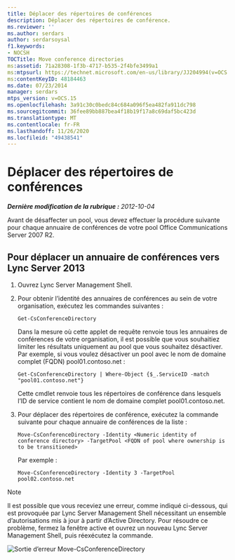 ```yaml
---
title: Déplacer des répertoires de conférences
description: Déplacer des répertoires de conférence.
ms.reviewer: ''
ms.author: serdars
author: serdarsoysal
f1.keywords:
- NOCSH
TOCTitle: Move conference directories
ms:assetid: 71a28308-1f3b-4717-b535-2f4bfe3499a1
ms:mtpsurl: https://technet.microsoft.com/en-us/library/JJ204994(v=OCS.15)
ms:contentKeyID: 48184463
ms.date: 07/23/2014
manager: serdars
mtps_version: v=OCS.15
ms.openlocfilehash: 3a91c30c0bedc84c684a096f5ea482fa911dc798
ms.sourcegitcommit: 36fee89bb887bea4f18b19f17a8c69daf5bc423d
ms.translationtype: MT
ms.contentlocale: fr-FR
ms.lasthandoff: 11/26/2020
ms.locfileid: "49438541"
---
```

# <a name="move-conference-directories"></a>Déplacer des répertoires de conférences

<div data-xmlns="http://www.w3.org/1999/xhtml">

<div class="topic" data-xmlns="http://www.w3.org/1999/xhtml" data-msxsl="urn:schemas-microsoft-com:xslt" data-cs="https://msdn.microsoft.com/">

<div data-asp="https://msdn2.microsoft.com/asp">



</div>

<div id="mainSection">

<div id="mainBody">

<span> </span>

_**Dernière modification de la rubrique :** 2012-10-04_

Avant de désaffecter un pool, vous devez effectuer la procédure suivante pour chaque annuaire de conférences de votre pool Office Communications Server 2007 R2.

<div>

## <a name="to-move-a-conference-directory-to-lync-server-2013"></a>Pour déplacer un annuaire de conférences vers Lync Server 2013

1.  Ouvrez Lync Server Management Shell.

2.  Pour obtenir l’identité des annuaires de conférences au sein de votre organisation, exécutez les commandes suivantes :
    
        Get-CsConferenceDirectory
    
    Dans la mesure où cette applet de requête renvoie tous les annuaires de conférences de votre organisation, il est possible que vous souhaitiez limiter les résultats uniquement au pool que vous souhaitez désactiver. Par exemple, si vous voulez désactiver un pool avec le nom de domaine complet (FQDN) pool01.contoso.net :
    
        Get-CsConferenceDirectory | Where-Object {$_.ServiceID -match "pool01.contoso.net"}
    
    Cette cmdlet renvoie tous les répertoires de conférence dans lesquels l’ID de service contient le nom de domaine complet pool01.contoso.net.

3.  Pour déplacer des répertoires de conférence, exécutez la commande suivante pour chaque annuaire de conférences de la liste :
    
        Move-CsConferenceDirectory -Identity <Numeric identity of conference directory> -TargetPool <FQDN of pool where ownership is to be transitioned>
    
    Par exemple :
    
        Move-CsConferenceDirectory -Identity 3 -TargetPool pool02.contoso.net

<div>


> [!NOTE]  
> Il est possible que vous receviez une erreur, comme indiqué ci-dessous, qui est provoquée par Lync Server Management Shell nécessitant un ensemble d’autorisations mis à jour à partir d’Active Directory. Pour résoudre ce problème, fermez la fenêtre active et ouvrez un nouveau Lync Server Management Shell, puis réexécutez la commande.



</div>

![Sortie d’erreur Move-CsConferenceDirectory](images/JJ204994.4748b9e8-9651-4527-afe1-cbdc6d5ce4a8(OCS.15).jpg "Move-CsConferenceDirectory sortie d’erreur")

</div>

</div>

<span> </span>

</div>

</div>

</div>

